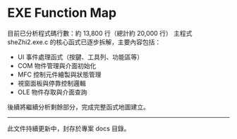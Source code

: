 
# EXE Function Map

目前已分析程式碼行數：約 13,800 行（總計約 20,000 行）
主程式 sheZhi2.exe.c 的核心函式已逐步拆解，主要內容包括：

- UI 事件處理函式（按鍵、工具列、功能區等）  
- COM 物件管理與介面初始化  
- MFC 控制元件繪製與狀態管理  
- 視窗面板與停靠控制邏輯  
- OLE 物件存取與介面查詢  

後續將繼續分析剩餘部分，完成完整函式地圖建立。

---

此文件持續更新中，封存於專案 docs 目錄。
